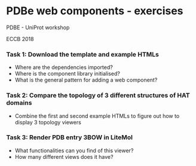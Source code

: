 PDBe web components - exercises
===============================
PDBE - UniProt workshop

ECCB 2018


### Task 1: Download the template and example HTMLs

* Where are the dependencies imported?
* Where is the component library initialised?
* What is the general pattern for adding a web component?

### Task 2: Compare the topology of 3 different structures of HAT domains

* Combine the first and second example HTMLs to figure out how to display 3 topology viewers

### Task 3: Render PDB entry 3BOW in LiteMol

* What functionalities can you find of this viewer?
* How many different views does it have?